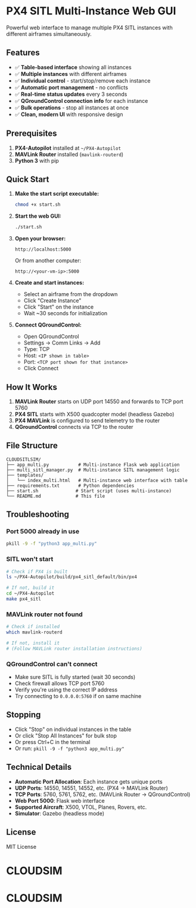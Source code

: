 # PX4 SITL Multi-Instance Web GUI

Powerful web interface to manage multiple PX4 SITL instances with different airframes simultaneously.

## Features

- ✅ **Table-based interface** showing all instances
- ✅ **Multiple instances** with different airframes
- ✅ **Individual control** - start/stop/remove each instance
- ✅ **Automatic port management** - no conflicts
- ✅ **Real-time status updates** every 3 seconds
- ✅ **QGroundControl connection info** for each instance
- ✅ **Bulk operations** - stop all instances at once
- ✅ **Clean, modern UI** with responsive design

## Prerequisites

1. **PX4-Autopilot** installed at `~/PX4-Autopilot`
2. **MAVLink Router** installed (`mavlink-routerd`)
3. **Python 3** with pip

## Quick Start

1. **Make the start script executable:**
   ```bash
   chmod +x start.sh
   ```

2. **Start the web GUI:**
   ```bash
   ./start.sh
   ```

3. **Open your browser:**
   ```
   http://localhost:5000
   ```
   Or from another computer:
   ```
   http://<your-vm-ip>:5000
   ```

4. **Create and start instances:**
   - Select an airframe from the dropdown
   - Click "Create Instance"
   - Click "Start" on the instance
   - Wait ~30 seconds for initialization

5. **Connect QGroundControl:**
   - Open QGroundControl
   - Settings → Comm Links → Add
   - Type: TCP
   - Host: `<IP shown in table>`
   - Port: `<TCP port shown for that instance>`
   - Click Connect

## How It Works

1. **MAVLink Router** starts on UDP port 14550 and forwards to TCP port 5760
2. **PX4 SITL** starts with X500 quadcopter model (headless Gazebo)
3. **PX4 MAVLink** is configured to send telemetry to the router
4. **QGroundControl** connects via TCP to the router

## File Structure

```
CLOUDSITLSIM/
├── app_multi.py           # Multi-instance Flask web application
├── multi_sitl_manager.py  # Multi-instance SITL management logic
├── templates/
│   └── index_multi.html   # Multi-instance web interface with table
├── requirements.txt       # Python dependencies
├── start.sh              # Start script (uses multi-instance)
└── README.md             # This file
```

## Troubleshooting

### Port 5000 already in use
```bash
pkill -9 -f "python3 app_multi.py"
```

### SITL won't start
```bash
# Check if PX4 is built
ls ~/PX4-Autopilot/build/px4_sitl_default/bin/px4

# If not, build it
cd ~/PX4-Autopilot
make px4_sitl
```

### MAVLink router not found
```bash
# Check if installed
which mavlink-routerd

# If not, install it
# (Follow MAVLink router installation instructions)
```

### QGroundControl can't connect
- Make sure SITL is fully started (wait 30 seconds)
- Check firewall allows TCP port 5760
- Verify you're using the correct IP address
- Try connecting to `0.0.0.0:5760` if on same machine

## Stopping

- Click "Stop" on individual instances in the table
- Or click "Stop All Instances" for bulk stop
- Or press Ctrl+C in the terminal
- Or run: `pkill -9 -f "python3 app_multi.py"`

## Technical Details

- **Automatic Port Allocation**: Each instance gets unique ports
- **UDP Ports**: 14550, 14551, 14552, etc. (PX4 → MAVLink Router)
- **TCP Ports**: 5760, 5761, 5762, etc. (MAVLink Router → QGroundControl)
- **Web Port 5000**: Flask web interface
- **Supported Aircraft**: X500, VTOL, Planes, Rovers, etc.
- **Simulator**: Gazebo (headless mode)

## License

MIT License
# CLOUDSIM
# CLOUDSIM
